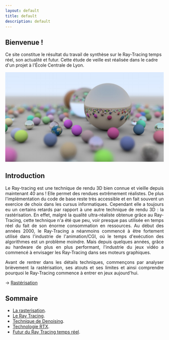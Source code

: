 ```yaml
---
layout: default
title: default
description: default
---
```


## Bienvenue !

Ce site constitue le résultat du travail de synthèse sur le Ray-Tracing temps réel, son actualité et futur. Cette étude de veille est réalisée dans le cadre d'un projet à l'École Centrale de Lyon.

![Image](img_intro.png)

## Introduction 

<p style='text-align: justify;'> 
    Le Ray-tracing est une technique de rendu 3D bien connue et vieille depuis maintenant 40 ans ! Elle permet des rendues extrêmement réalistes. De plus l'implémentation du code de base reste très accessible et en fait souvent un exercice de choix dans les cursus informatiques. Cependant elle a toujours eu un certains retards par rapport à une autre technique de rendu 3D : la rastérisation. En effet, malgré la qualité ultra-réaliste obtenue grâce au Ray-Tracing, cette technique n'a été que peu, voir presque pas utilisée en temps réel du fait de son énorme consommation en ressources. Au début des années 2000, le Ray-Tracing a néanmoins commencé à être fortement utilisé dans l'industrie de l'animation/CGI, où le temps d'exécution des algorithmes est un problème moindre. Mais depuis quelques années, grâce au hardware de plus en plus performant, l'industrie du jeux vidéo a commencé à envisager les Ray-Tracing dans ses moteurs graphiques. 
</p>
<p style='text-align: justify;'> 
  Avant de rentrer dans les détails techniques, commençons par analyser brièvement la rastérisation, ses atouts et ses limites et ainsi comprendre pourquoi le Ray-Tracing commence à entrer en jeux aujourd'hui.  
</p>
<p style='text-align: justify;'> 
→ <a href="./rasterization.html"> Rastérisation </a>
</p>

## Sommaire
- [La rasterisation](./rasterization.md).
- [Le Ray Tracing](./raytracing.md).
- [Technique de Denoising](./rt_denoising.md).
- [Technologie RTX](./rtx.md).
- [Futur du Ray Tracing temps réel](#destinationLinkName).

